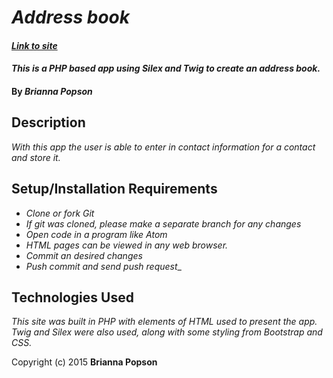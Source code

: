 # _Address book_

#### _[Link to site](http://bpopson11.github.io/addressTwig/)_

#### _This is a PHP based app using Silex and Twig to create an address book._

#### By _**Brianna Popson**_

## Description

_With this app the user is able to enter in contact information for a contact and store it._

## Setup/Installation Requirements

* _Clone or fork Git_
* _If git was cloned, please make a separate branch for any changes_
* _Open code in a program like Atom_
* _HTML pages can be viewed in any web browser._
* _Commit an desired changes_
* _Push commit and send push request__

## Technologies Used

_This site was built in PHP with elements of HTML used to present the app. Twig and Silex were also used, along with some styling from Bootstrap and CSS._

Copyright (c) 2015 **Brianna Popson**
